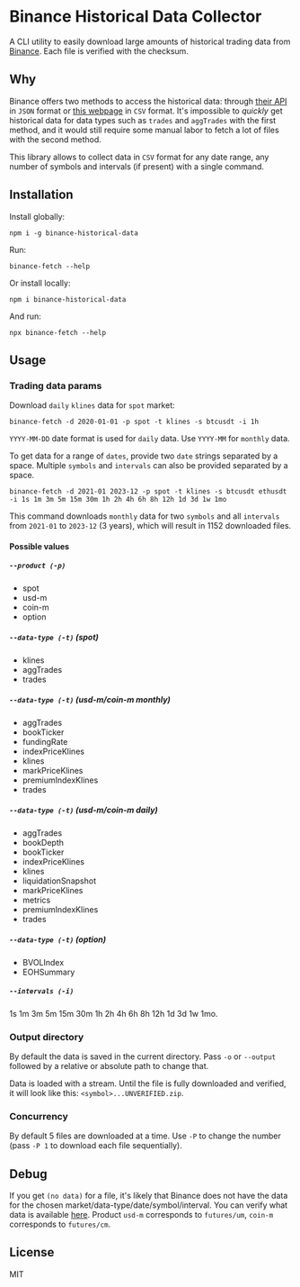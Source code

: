 # Binance Historical Data Collector

A CLI utility to easily download large amounts of historical trading data from [Binance](https://www.binance.com/en). Each file is verified with the checksum.

## Why

Binance offers two methods to access the historical data: through [their API](https://binance-docs.github.io/apidocs) in `JSON` format or [this webpage](https://www.binance.com/en/landing/data) in `CSV` format. It's impossible to *quickly* get historical data for data types such as `trades` and `aggTrades` with the first method, and it would still require some manual labor to fetch a lot of files with the second method. 

This library allows to collect data in `CSV` format for any date range, any number of symbols and intervals (if present) with a single command.

## Installation

Install globally:

```shell
npm i -g binance-historical-data
```

Run: 

```shell
binance-fetch --help
```

Or install locally:

```shell
npm i binance-historical-data
```

And run:

```shell
npx binance-fetch --help
```

## Usage

### Trading data params

Download `daily` `klines` data for `spot` market:

```shell
binance-fetch -d 2020-01-01 -p spot -t klines -s btcusdt -i 1h
```

`YYYY-MM-DD` date format is used for `daily` data. Use `YYYY-MM` for `monthly` data.

To get data for a range of `dates`, provide two `date` strings separated by a space. Multiple `symbols` and `intervals` can also be provided separated by a space.

```shell
binance-fetch -d 2021-01 2023-12 -p spot -t klines -s btcusdt ethusdt -i 1s 1m 3m 5m 15m 30m 1h 2h 4h 6h 8h 12h 1d 3d 1w 1mo
```

This command downloads `monthly` data for two `symbols` and all `intervals` from `2021-01` to `2023-12` (3 years), which will result in 1152 downloaded files.

#### Possible values

##### `--product (-p)`

- spot
- usd-m
- coin-m
- option

##### `--data-type (-t)` (spot)

- klines
- aggTrades
- trades

##### `--data-type (-t)` (usd-m/coin-m monthly)

- aggTrades
- bookTicker
- fundingRate
- indexPriceKlines
- klines
- markPriceKlines
- premiumIndexKlines
- trades

##### `--data-type (-t)` (usd-m/coin-m daily)

- aggTrades
- bookDepth
- bookTicker
- indexPriceKlines
- klines
- liquidationSnapshot
- markPriceKlines
- metrics
- premiumIndexKlines
- trades

##### `--data-type (-t)` (option)

- BVOLIndex
- EOHSummary

##### `--intervals (-i)`

1s 1m 3m 5m 15m 30m 1h 2h 4h 6h 8h 12h 1d 3d 1w 1mo.

### Output directory

By default the data is saved in the current directory. Pass `-o` or `--output` followed by a relative or absolute path to change that.

Data is loaded with a stream. Until the file is fully downloaded and verified, it will look like this: `<symbol>...UNVERIFIED.zip`.

### Concurrency

By default 5 files are downloaded at a time. Use `-P` to change the number (pass `-P 1` to download each file sequentially).

## Debug

If you get `(no data)` for a file, it's likely that Binance does not have the data for the chosen market/data-type/date/symbol/interval. You can verify what data is available [here](https://data.binance.vision/?prefix=data/). Product `usd-m` corresponds to `futures/um`, `coin-m` corresponds to `futures/cm`.

## License

MIT
